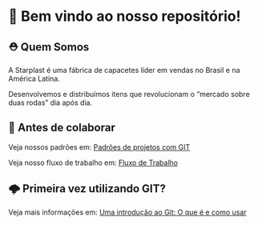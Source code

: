 # 🚀 Bem vindo ao nosso repositório!

## ⛑️ Quem Somos

A Starplast é uma fábrica de capacetes líder em vendas no Brasil e na América Latina. 

Desenvolvemos e distribuímos itens que revolucionam o “mercado sobre duas rodas” dia após dia. 

## 📌 Antes de colaborar

Veja nossos padrões em: [Padrões de projetos com GIT](https://github.com/starplast/.github/blob/main/profile/Documentations/regras_convencoes.md)

Veja nosso fluxo de trabalho em: [Fluxo de Trabalho](https://github.com/starplast/.github/blob/main/profile/Documentations/fluxo_trabalho.md)

## 🌩️ Primeira vez utilizando GIT?

Veja mais informações em: [Uma introdução ao Git: O que é e como usar](https://medium.com/taciossbr/uma-introducao-ao-git-o-que-e-e-como-usar-1dd721a1e6b0)